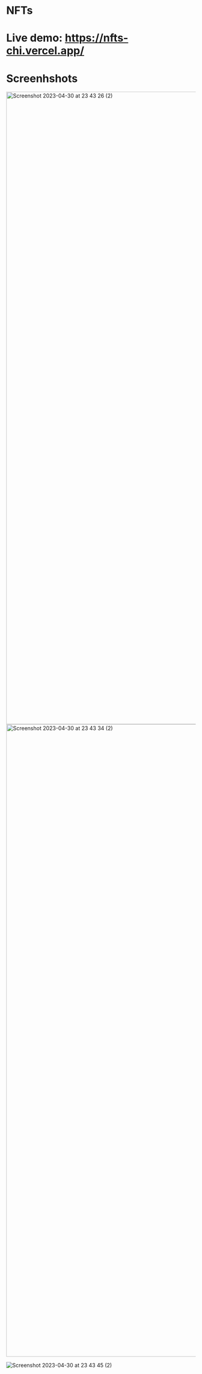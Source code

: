 # NFTs

# Live demo: https://nfts-chi.vercel.app/

# Screenhshots
<img width="1680" alt="Screenshot 2023-04-30 at 23 43 26 (2)" src="https://user-images.githubusercontent.com/4702828/235379903-486717f9-d581-4179-b8ed-717f14d73889.png">
<img width="1680" alt="Screenshot 2023-04-30 at 23 43 34 (2)" src="https://user-images.githubusercontent.com/4702828/235379919-98498139-4a25-4071-813a-3e9dc1a53ac6.png">

![Screenshot 2023-04-30 at 23 43 45 (2)](https://user-images.githubusercontent.com/4702828/235379942-2aaf7568-67b0-4889-abee-89ba62e54494.png)

